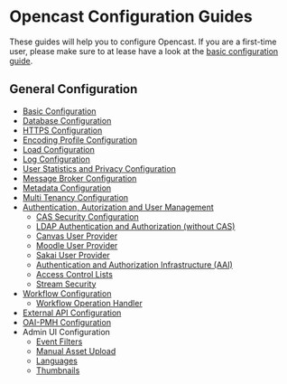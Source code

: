 Opencast Configuration Guides
=============================

These guides will help you to configure Opencast. If you are a first-time user, please make sure to at lease have a look
at the [basic configuration guide](basic.md).


General Configuration
---------------------

- [Basic Configuration](basic.md)
- [Database Configuration](database.md)
- [HTTPS Configuration](https/index.md)
- [Encoding Profile Configuration](encoding.md)
- [Load Configuration](load.md)
- [Log Configuration](log.md)
- [User Statistics and Privacy Configuration](user-statistics.and.privacy.md)
- [Message Broker Configuration](message-broker.md)
- [Metadata Configuration](metadata.md)
- [Multi Tenancy Configuration](multi.tenancy.md)
- [Authentication, Autorization and User Management](security.md)
    - [CAS Security Configuration](security.cas.md)
    - [LDAP Authentication and Authorization (without CAS)](security.ldap.md)
    - [Canvas User Provider](security.user.canvas.md)
    - [Moodle User Provider](security.user.moodle.md)
    - [Sakai User Provider](security.user.sakai.md)
    - [Authentication and Authorization Infrastructure (AAI)](security.aai.md)
    - [Access Control Lists](acl.md)
    - [Stream Security](stream-security.md)
- [Workflow Configuration](workflow.md)
    - [Workflow Operation Handler](../workflowoperationhandlers/index.md)
- [External API Configuration](external-api.md)
- [OAI-PMH Configuration](oaipmh.md)
- Admin UI Configuration
    - [Event Filters](admin-ui/event-filters.md)
    - [Manual Asset Upload](admin-ui/asset-upload.md)
    - [Languages](admin-ui/languages.md)
    - [Thumbnails](admin-ui/thumbnails.md)

